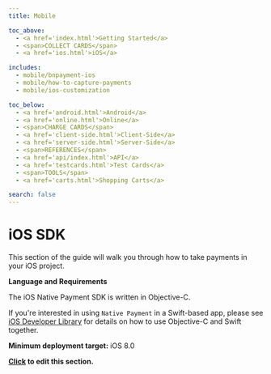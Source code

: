```yaml
---
title: Mobile

toc_above:
  - <a href='index.html'>Getting Started</a>
  - <span>COLLECT CARDS</span>
  - <a href='ios.html'>iOS</a>

includes:
  - mobile/bnpayment-ios
  - mobile/how-to-capture-payments
  - mobile/ios-customization

toc_below:
  - <a href='android.html'>Android</a>
  - <a href='online.html'>Online</a>
  - <span>CHARGE CARDS</span>
  - <a href='client-side.html'>Client-Side</a>
  - <a href='server-side.html'>Server-Side</a>
  - <span>REFERENCES</span>
  - <a href='api/index.html'>API</a>
  - <a href='testcards.html'>Test Cards</a>
  - <span>TOOLS</span>
  - <a href='carts.html'>Shopping Carts</a>

search: false
---
```



# iOS SDK

This section of the guide will walk you through how to take payments in your iOS project.


**Language and Requirements**

The iOS Native Payment SDK is written in Objective-C.

If you're interested in using `Native Payment` in a Swift-based app, please see [iOS Developer Library](https://developer.apple.com/library/ios/documentation/Swift/Conceptual/BuildingCocoaApps/MixandMatch.html) for details on how to use Objective-C and Swift together.

**Minimum deployment target:** iOS 8.0

**[Click](https://github.com/bambora/dev.bambora.com/blob/master/source/includes/mobile/_bnpayment-ios.md) to edit this section.**
